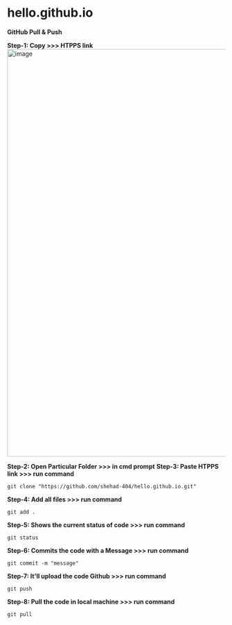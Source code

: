# hello.github.io
**GitHub Pull & Push**

**Step-1: Copy 	>>> HTPPS link**
<img width="940" alt="image" src="https://github.com/user-attachments/assets/ddca4855-29af-45dd-87ec-c8a374786aa0" />

**Step-2: Open Particular Folder >>> in cmd prompt**
**Step-3: Paste HTPPS link 	>>> run command**
```
git clone "https://github.com/shehad-404/hello.github.io.git"
```
**Step-4: Add all files >>> run command**
```
git add .
```
**Step-5: Shows the current status of code >>> run command**
```
git status
```
**Step-6: Commits the code with a Message >>> run command**
```
git commit -m "message"
```
**Step-7: It'll upload the code Github >>> run command**
```
git push
```
**Step-8: Pull the code in local machine >>> run command**
```
git pull
```

